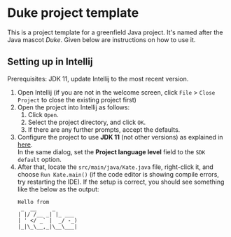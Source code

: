 # Duke project template

This is a project template for a greenfield Java project. It's named after the Java mascot _Duke_. Given below are instructions on how to use it.

## Setting up in Intellij

Prerequisites: JDK 11, update Intellij to the most recent version.

1. Open Intellij (if you are not in the welcome screen, click `File` > `Close Project` to close the existing project first)
1. Open the project into Intellij as follows:
   1. Click `Open`.
   1. Select the project directory, and click `OK`.
   1. If there are any further prompts, accept the defaults.
1. Configure the project to use **JDK 11** (not other versions) as explained in [here](https://www.jetbrains.com/help/idea/sdk.html#set-up-jdk).<br>
   In the same dialog, set the **Project language level** field to the `SDK default` option.
3. After that, locate the `src/main/java/Kate.java` file, right-click it, and choose `Run Kate.main()` (if the code editor is showing compile errors, try restarting the IDE). If the setup is correct, you should see something like the below as the output:
   ```
   Hello from
    _  __     _         
   | |/ /__ _| |_ ___ 
   | ' </ _` |  _/ -_)      
   |_|\_\__,_|\__\___|  
   
   ```

